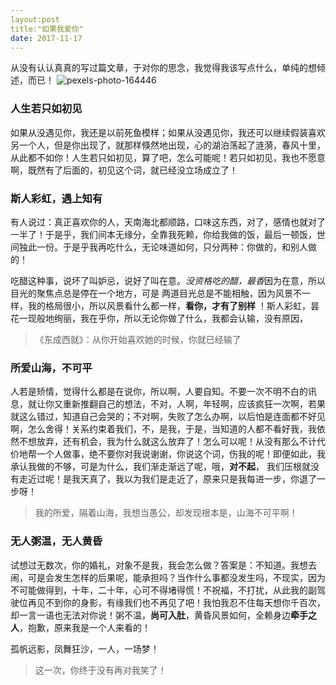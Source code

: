 ```yaml
---
layout:post
title:"如果我爱你"
date: 2017-11-17 
---
```


从没有认认真真的写过篇文章，于对你的思念，我觉得我该写点什么，单纯的想倾述，而已！<!-- more -->
![pexels-photo-164446](E:\Type\Media\Img\pexels-photo-164446.jpeg)

### 人生若只如初见

如果从没遇见你，我还是以前死鱼模样；如果从没遇见你，我还可以继续假装喜欢另一个人，但是你出现了，就那样倏然地出现，心的湖泊荡起了涟漪，春风十里，从此都不如你！人生若只如初见，算了吧，怎么可能呢！若只如初见，我也不愿意啊，既然有了后面的，初见这个词，就已经没立场成立了！

### 斯人彩虹，遇上知有

有人说过：真正喜欢你的人，天南海北都顺路，口味这东西，对了，感情也就对了一半了！于是乎，我们间本无缘分，全靠我死赖，你给我做的饭，最后一顿饭，世间独此一份。于是乎我再吃什么，无论味道如何，只分两种：你做的，和别人做的！

吃醋这种事，说坏了叫妒忌，说好了叫在意。*没资格吃的醋，最香*因为在意，所以目光的聚焦点总是停在一个地方，可是 两道目光总是不能相触，因为风景不一样，我的格局很小，所以风景看什么都一样，**看你，才有了别样** ！斯人彩虹，昙花一现般地绚丽，我在乎你，所以无论你做了什么，我都会认输，没有原因，

> 《东成西就》：从你开始喜欢她的时候，你就已经输了

### 所爱山海，不可平

人若是矫情，觉得什么都是在说你，所以啊，人要自知。不要一次不明不白的讯息，就让你又重新推翻自己的想法，不对，人啊，年轻啊，应该疯狂一次啊，若果就这么错过，知道自己会哭的；不对啊，失败了怎么办啊，以后怕是连面都不好见啊，怎么舍得！关系约束着我们，不，是我，于是，当知道的人都不看好我，我依然不想放弃，还有机会，我为什么就这么放弃了！怎么可以呢！从没有那么不计代价地帮一个人做事，绝不要你对我说谢谢，你说这个词，伤我的呢！即便如此，我承认我做的不够，可是为什么，我们渐走渐远了呢，哦，**对不起**， 我们压根就没有走近过呢！是我天真了，我以为我们是走近了，原来只是我每进一步，你退了一步呀！

> 我的所爱，隔着山海，我想当愚公，却发现根本是，山海不可平啊！

### 无人粥温，无人黄昏

试想过无数次，你的婚礼，对象不是我，我会怎么做？答案是：不知道。我想去闹，可是会发生怎样的后果呢，能承担吗？当作什么事都没发生吗，不现实，因为不可能做得到，十年，二十年，心可不得堵得慌！不祝福，不打扰，从此我的副驾驶位再见不到你的身影，有缘我们也不再见了吧！我怕我忍不住每天想你千百次，却一言一语也无法对你说！粥不温，**尚可入肚**，黄昏风景如何，全赖身边**牵手之人**，抱歉，原来我是一个人来看的！

孤帆远影，凤舞狂沙，一人，一场梦！

>  这一次，你终于没有再对我笑了！

 